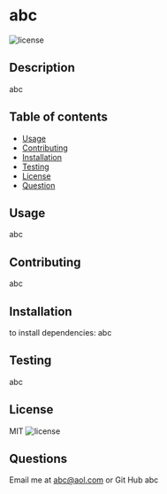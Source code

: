 # abc 
  ![license](https://img.shields.io/badge/license-MIT-blue.svg)
  ## Description
  abc

  ## Table of contents
  
  * [Usage](#usage)
  * [Contributing](#contributing)
  * [Installation](#installation)
  * [Testing](#testing)
  * [License](#license)
  * [Question](#question)
  
  ## Usage
  abc

  ## Contributing
  abc

  ## Installation
  to install dependencies:
  abc

  ## Testing
  abc

  ## License
  MIT
  ![license](https://img.shields.io/badge/license-MIT-blue.svg)

 ## Questions
 Email me at abc@aol.com or Git Hub abc
  

